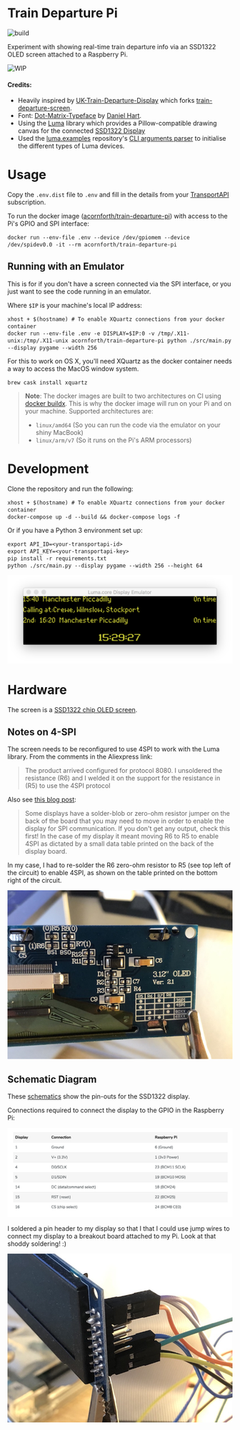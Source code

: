 # Train Departure Pi

![build](https://github.com/adamcornforth/train-departure-pi/workflows/build/badge.svg)

Experiment with showing real-time train departure info via an SSD1322 OLED screen attached to a Raspberry Pi.

![WIP](assets/wip.gif) 

#### Credits:

- Heavily inspired by [UK-Train-Departure-Display](https://github.com/ghostseven/UK-Train-Departure-Display) which forks [train-departure-screen](https://github.com/chrishutchinson/train-departure-screen).
- Font: [Dot-Matrix-Typeface](https://github.com/DanielHartUK/Dot-Matrix-Typeface) by [Daniel Hart](https://github.com/DanielHartUK).
- Using the [Luma](https://github.com/rm-hull/luma.core) library which provides a Pillow-compatible drawing canvas for the connected [SSD1322 Display](https://www.aliexpress.com/item/32949282762.html)
- Used the [luma.examples](https://github.com/rm-hull/luma.examples) repository's [CLI arguments parser](https://github.com/rm-hull/luma.examples/blob/master/examples/demo_opts.py) to initialise the different types of Luma devices.

# Usage

Copy the `.env.dist` file to `.env` and fill in the details from your [TransportAPI](https://www.transportapi.com/) subscription.

To run the docker image ([acornforth/train-departure-pi](https://hub.docker.com/repository/docker/acornforth/train-departure-pi)) with access to the Pi's GPIO and SPI interface:

```
docker run --env-file .env --device /dev/gpiomem --device /dev/spidev0.0 -it --rm acornforth/train-departure-pi
```

## Running with an Emulator

This is for if you don't have a screen connected via the SPI interface, or you just want to see the code running in an emulator.

Where `$IP` is your machine's local IP address:

```
xhost + $(hostname) # To enable XQuartz connections from your docker container
docker run --env-file .env -e DISPLAY=$IP:0 -v /tmp/.X11-unix:/tmp/.X11-unix acornforth/train-departure-pi python ./src/main.py --display pygame --width 256
```

For this to work on OS X, you'll need XQuartz as the docker container needs a way to access the MacOS window system.

```
brew cask install xquartz
```

> **Note**: The docker images are built to two architectures on CI using [docker buildx](https://github.com/docker/buildx). This is why the docker image will run on your Pi and on your machine. Supported architectures are:
> * `linux/amd64` (So you can run the code via the emulator on your shiny MacBook)
> * `linux/arm/v7` (So it runs on the Pi's ARM processors)

# Development

Clone the repository and run the following:

```
xhost + $(hostname) # To enable XQuartz connections from your docker container
docker-compose up -d --build && docker-compose logs -f
```

Or if you have a Python 3 environment set up:

```
export API_ID=<your-transportapi-id>
export API_KEY=<your-transportapi-key>
pip install -r requirements.txt
python ./src/main.py --display pygame --width 256 --height 64
```

![Emulator output](assets/emulator.png)

# Hardware

The screen is a [SSD1322 chip OLED screen](https://www.aliexpress.com/item/32949282762.html).

## Notes on 4-SPI

The screen needs to be reconfigured to use 4SPI to work with the Luma library. From the comments in the Aliexpress link:

> The product arrived configured for protocol 8080. I unsoldered the resistance (R6) and I welded it on the support for the resistance in (R5) to use the 4SPI protocol

Also see [this blog post](https://www.balena.io/blog/build-a-raspberry-pi-powered-train-station-oled-sign-for-your-desk/#puttingittogether):

> Some displays have a solder-blob or zero-ohm resistor jumper on the back of the board that you may need to move in order to enable the display for SPI communication. If you don't get any output, check this first! In the case of my display it meant moving R6 to R5 to enable 4SPI as dictated by a small data table printed on the back of the display board.

In my case, I had to re-solder the R6 zero-ohm resistor to R5 (see top left of the circuit) to enable 4SPI, as shown on the table
printed on the bottom right of the circuit.

![4SPI Resistor config](assets/resistor.jpg)

## Schematic Diagram

These [schematics](https://ae01.alicdn.com/kf/H10b015a4b529447089d8d74d15d6c118T.jpg) show the pin-outs for the SSD1322 display.

Connections required to connect the display to the GPIO in the Raspberry Pi:

![Connections table](assets/display-to-pi-connections.png)

I soldered a pin header to my display so that I that I could use jump wires to connect my display to a breakout board attached to my Pi. Look at that shoddy soldering! :)

![Pin header soldering](assets/header.jpg) 
